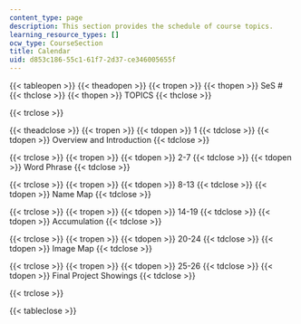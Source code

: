 ```yaml
---
content_type: page
description: This section provides the schedule of course topics.
learning_resource_types: []
ocw_type: CourseSection
title: Calendar
uid: d853c186-55c1-61f7-2d37-ce346005655f
---
```


{{< tableopen >}}
{{< theadopen >}}
{{< tropen >}}
{{< thopen >}}
SeS #
{{< thclose >}}
{{< thopen >}}
TOPICS
{{< thclose >}}

{{< trclose >}}

{{< theadclose >}}
{{< tropen >}}
{{< tdopen >}}
1
{{< tdclose >}}
{{< tdopen >}}
Overview and Introduction
{{< tdclose >}}

{{< trclose >}}
{{< tropen >}}
{{< tdopen >}}
2-7
{{< tdclose >}}
{{< tdopen >}}
Word Phrase
{{< tdclose >}}

{{< trclose >}}
{{< tropen >}}
{{< tdopen >}}
8-13
{{< tdclose >}}
{{< tdopen >}}
Name Map
{{< tdclose >}}

{{< trclose >}}
{{< tropen >}}
{{< tdopen >}}
14-19
{{< tdclose >}}
{{< tdopen >}}
Accumulation
{{< tdclose >}}

{{< trclose >}}
{{< tropen >}}
{{< tdopen >}}
20-24
{{< tdclose >}}
{{< tdopen >}}
Image Map
{{< tdclose >}}

{{< trclose >}}
{{< tropen >}}
{{< tdopen >}}
25-26
{{< tdclose >}}
{{< tdopen >}}
Final Project Showings
{{< tdclose >}}

{{< trclose >}}

{{< tableclose >}}